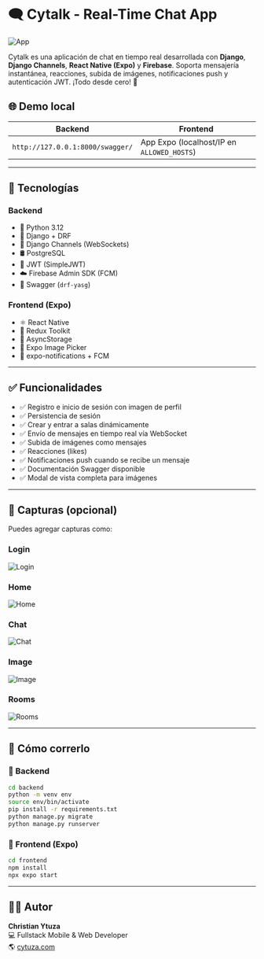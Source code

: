 # 🗨️ Cytalk - Real-Time Chat App

![App](screenshots/app.jpeg)

Cytalk es una aplicación de chat en tiempo real desarrollada con **Django**, **Django Channels**, **React Native (Expo)** y **Firebase**. Soporta mensajería instantánea, reacciones, subida de imágenes, notificaciones push y autenticación JWT. ¡Todo desde cero! 🚀

## 🌐 Demo local

| Backend | Frontend |
|--------|----------|
| `http://127.0.0.1:8000/swagger/` | App Expo (localhost/IP en `ALLOWED_HOSTS`) |

---

## 🔧 Tecnologías

### Backend
- 🐍 Python 3.12
- 🧠 Django + DRF
- 🔌 Django Channels (WebSockets)
- 🛢️ PostgreSQL
- 🔐 JWT (SimpleJWT)
- ☁️ Firebase Admin SDK (FCM)
- 📘 Swagger (`drf-yasg`)

### Frontend (Expo)
- ⚛️ React Native
- 🧰 Redux Toolkit
- 🧠 AsyncStorage
- 📸 Expo Image Picker
- 🔔 expo-notifications + FCM

---

## ✅ Funcionalidades

- ✅ Registro e inicio de sesión con imagen de perfil
- ✅ Persistencia de sesión
- ✅ Crear y entrar a salas dinámicamente
- ✅ Envío de mensajes en tiempo real vía WebSocket
- ✅ Subida de imágenes como mensajes
- ✅ Reacciones (likes)
- ✅ Notificaciones push cuando se recibe un mensaje
- ✅ Documentación Swagger disponible
- ✅ Modal de vista completa para imágenes

---

## 📸 Capturas (opcional)

Puedes agregar capturas como:

### Login
![Login](screenshots/login.jpeg)
### Home
![Home](screenshots/home.jpeg)
### Chat
![Chat](screenshots/chat.jpeg)
### Image
![Image](screenshots/image.jpeg)
### Rooms
![Rooms](screenshots/rooms.png)


---

## 🚀 Cómo correrlo

### 🐍 Backend

```bash
cd backend
python -m venv env
source env/bin/activate
pip install -r requirements.txt
python manage.py migrate
python manage.py runserver
```

### 📱 Frontend (Expo)

```bash
cd frontend
npm install
npx expo start
```

---

## 👨‍💻 Autor

**Christian Ytuza**  
💻 Fullstack Mobile & Web Developer  
🌎 [cytuza.com](https://cytuza.com)